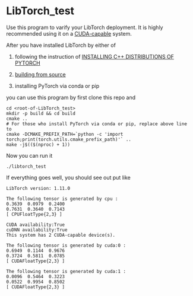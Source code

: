 # LibTorch_test

Use this program to varify your LibTorch deployment. It is highly recommended using it on a [CUDA-capable](https://developer.nvidia.com/cuda-zone) system.

After you have installed LibTorch by either of

1. following the instruction of [INSTALLING C++ DISTRIBUTIONS OF PYTORCH](https://pytorch.org/cppdocs/installing.html)

2. [building from source](https://github.com/pytorch/pytorch/blob/master/docs/libtorch.rst#libtorch-c-only)

3. installing PyTorch via conda or pip

you can use this program by first clone this repo and

    cd <root-of-LibTorch_test>
    mkdir -p build && cd build
    cmake ..
    # For those who install PyTorch via conda or pip, replace above line to
    cmake -DCMAKE_PREFIX_PATH=`python -c 'import torch;print(torch.utils.cmake_prefix_path)'` ..
    make -j$(($(nproc) + 1))

Now you can run it

    ./libtorch_test

If everything goes well, you should see out put like

    LibTorch version: 1.11.0

    The following tensor is generated by cpu :
    0.3639  0.0979  0.2400
    0.7631  0.3640  0.7143
    [ CPUFloatType{2,3} ]

    CUDA availability:True
    cuDNN availability:True
    This system has 2 CUDA-capable device(s).

    The following tensor is generated by cuda:0 :
    0.6949  0.1144  0.9676
    0.3724  0.5811  0.0785
    [ CUDAFloatType{2,3} ]

    The following tensor is generated by cuda:1 :
    0.0096  0.5464  0.3223
    0.0522  0.9954  0.8502
    [ CUDAFloatType{2,3} ]
